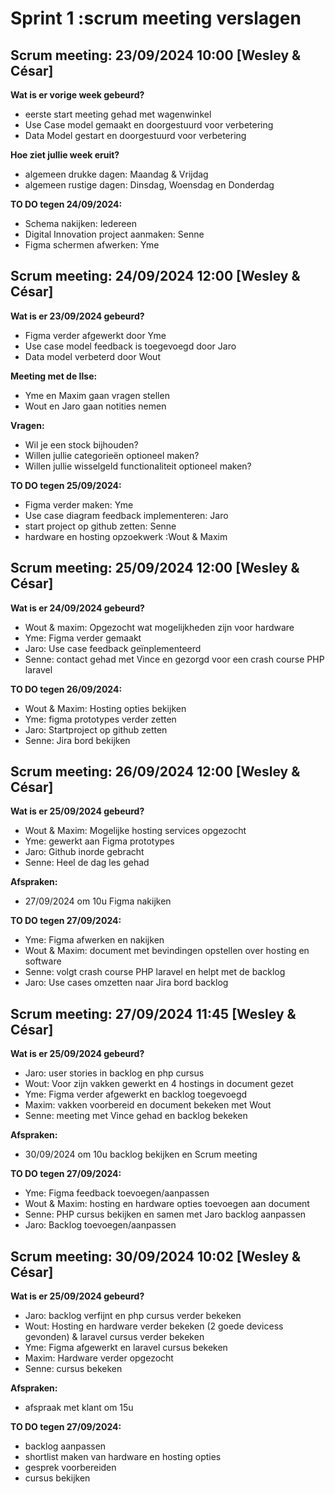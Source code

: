 # Sprint 1 :scrum meeting verslagen

## Scrum meeting: 23/09/2024 10:00 [Wesley & César]

**Wat is er vorige week gebeurd?**

- eerste start meeting gehad met wagenwinkel
- Use Case model gemaakt en doorgestuurd voor verbetering
- Data Model gestart en doorgestuurd voor verbetering

**Hoe ziet jullie week eruit?**

- algemeen drukke dagen: Maandag & Vrijdag
- algemeen rustige dagen: Dinsdag, Woensdag en Donderdag

**TO DO tegen 24/09/2024:**

- Schema nakijken: Iedereen
- Digital Innovation project aanmaken: Senne
- Figma schermen afwerken: Yme

## Scrum meeting: 24/09/2024 12:00 [Wesley & César]

**Wat is er 23/09/2024 gebeurd?**

- Figma verder afgewerkt door Yme
- Use case model feedback is toegevoegd door Jaro
- Data model verbeterd door Wout

**Meeting met de Ilse:**

- Yme en Maxim gaan vragen stellen
- Wout en Jaro gaan notities nemen

**Vragen:**

- Wil je een stock bijhouden?
- Willen jullie categorieën optioneel maken?
- Willen jullie wisselgeld functionaliteit optioneel maken?

**TO DO tegen 25/09/2024:**

- Figma verder maken: Yme
- Use case diagram feedback implementeren: Jaro
- start project op github zetten: Senne
- hardware en hosting opzoekwerk :Wout & Maxim

## Scrum meeting: 25/09/2024 12:00 [Wesley & César]

**Wat is er 24/09/2024 gebeurd?**

- Wout & maxim: Opgezocht wat mogelijkheden zijn voor hardware
- Yme: Figma verder gemaakt
- Jaro: Use case feedback geïnplementeerd
- Senne: contact gehad met Vince en gezorgd voor een
  crash course PHP laravel

**TO DO tegen 26/09/2024:**

- Wout & Maxim: Hosting opties bekijken
- Yme: figma prototypes verder zetten
- Jaro: Startproject op github zetten
- Senne: Jira bord bekijken

## Scrum meeting: 26/09/2024 12:00 [Wesley & César]

**Wat is er 25/09/2024 gebeurd?**

- Wout & Maxim: Mogelijke hosting services opgezocht
- Yme: gewerkt aan Figma prototypes
- Jaro: Github inorde gebracht
- Senne: Heel de dag les gehad

**Afspraken:**

- 27/09/2024 om 10u Figma nakijken

**TO DO tegen 27/09/2024:**

- Yme: Figma afwerken en nakijken
- Wout & Maxim: document met bevindingen opstellen over hosting en software
- Senne: volgt crash course PHP laravel en helpt met de backlog
- Jaro: Use cases omzetten naar Jira bord backlog

## Scrum meeting: 27/09/2024 11:45 [Wesley & César]

**Wat is er 25/09/2024 gebeurd?**

- Jaro: user stories in backlog en php cursus
- Wout: Voor zijn vakken gewerkt en 4 hostings in document gezet
- Yme: Figma verder afgewerkt en backlog toegevoegd
- Maxim: vakken voorbereid en document bekeken met Wout
- Senne: meeting met Vince gehad en backlog bekeken

**Afspraken:**

- 30/09/2024 om 10u backlog bekijken en Scrum meeting

**TO DO tegen 27/09/2024:**

- Yme: Figma feedback toevoegen/aanpassen
- Wout & Maxim: hosting en hardware opties toevoegen aan document
- Senne: PHP cursus bekijken en samen met Jaro backlog aanpassen
- Jaro: Backlog toevoegen/aanpassen

## Scrum meeting: 30/09/2024 10:02 [Wesley & César]

**Wat is er 25/09/2024 gebeurd?**

- Jaro: backlog verfijnt en php cursus verder bekeken
- Wout: Hosting en hardware verder bekeken (2 goede devicess gevonden) & laravel
  cursus verder bekeken
- Yme: Figma afgewerkt en laravel cursus bekeken
- Maxim: Hardware verder opgezocht
- Senne: cursus bekeken

**Afspraken:**

- afspraak met klant om 15u

**TO DO tegen 27/09/2024:**

- backlog aanpassen
- shortlist maken van hardware en hosting opties
- gesprek voorbereiden
- cursus bekijken
